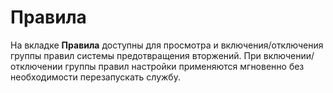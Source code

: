 # Правила

На вкладке **Правила** доступны для просмотра и включения/отключения группы правил системы предотвращения вторжений. При включении/отключении группы правил настройки применяются мгновенно без необходимости перезапускать службу.


